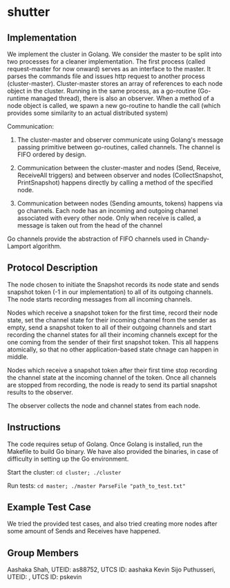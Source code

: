 # shutter

## Implementation
We implement the cluster in Golang. We consider the master to be split into two processes for a cleaner implementation. The first process (called request-master for now onward) serves as an interface to the master. It parses the commands file and issues http request to another process (cluster-master). Cluster-master stores an array of references to each node object in the cluster. Running in the same process, as a go-routine (Go-runtime managed thread), there is also an observer. When a method of a node object is called, we spawn a new go-routine to handle the call (which provides some similarity to an actual distributed system)

Communication:

1. The cluster-master and observer communicate using Golang's message passing primitive between go-routines, called channels. The channel is FIFO ordered by design.

2. Communication between the cluster-master and nodes (Send, Receive, ReceiveAll triggers) and between observer and nodes (CollectSnapshot, PrintSnapshot) happens directly by calling a method of the specified node.

3. Communication between nodes (Sending amounts, tokens) happens via go channels. Each node has an incoming and outgoing channel associated with every other node. Only when receive is called, a message is taken out from the head of the channel

Go channels provide the abstraction of FIFO channels used in Chandy-Lamport algorithm.

## Protocol Description
The node chosen to initiate the Snapshot records its node state and sends snapshot token (-1 in our implementation) to all of its outgoing channels. The node starts recording messages from all incoming channels.

Nodes which receive a snapshot token for the first time, record their node state, set the channel state for their incoming channel from the sender as empty, send a snapshot token to all of their outgoing channels and start recording the channel states for all their incoming channels except for the one coming from the sender of their first snapshot token. This all happens atomically, so that no other application-based state chnage can happen in middle.

Nodes which receive a snapshot token after their first time stop recording the channel state at the incoming channel of the token. Once all channels are stopped from recording, the node is ready to send its partial snapshot results to the observer.

The observer collects the node and channel states from each node.

## Instructions
The code requires setup of Golang.
Once Golang is installed, run the Makefile to build Go binary.
We have also provided the binaries, in case of difficulty in setting up the Go environment.

Start the cluster:  `cd cluster; ./cluster`

Run tests: `cd master; ./master ParseFile "path_to_test.txt"`

## Example Test Case
We tried the provided test cases, and also tried creating more nodes after some amount of Sends and Receives have happened.

## Group Members
Aashaka Shah, UTEID: as88752, UTCS ID: aashaka
Kevin Sijo Puthusseri, UTEID: , UTCS ID: pskevin